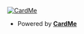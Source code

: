 [![CardMe](https://www.je0ngyun.kro.kr/cardme/api/v1/card?userId=je0ngyun&cardName=mycard1)](https://github.com/je0ngyun/cardmeBE)

- Powered by [**CardMe**](https://github.com/je0ngyun/cardmeBE)
